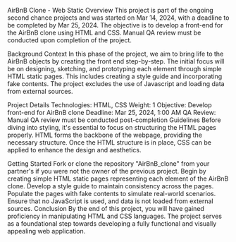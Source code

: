 AirBnB Clone - Web Static
Overview
This project is part of the ongoing second chance projects and was started on Mar 14, 2024, with a deadline to be completed by Mar 25, 2024. The objective is to develop a front-end for the AirBnB clone using HTML and CSS. Manual QA review must be conducted upon completion of the project.

Background Context
In this phase of the project, we aim to bring life to the AirBnB objects by creating the front end step-by-step. The initial focus will be on designing, sketching, and prototyping each element through simple HTML static pages. This includes creating a style guide and incorporating fake contents. The project excludes the use of Javascript and loading data from external sources.

Project Details
Technologies: HTML, CSS
Weight: 1
Objective: Develop front-end for AirBnB clone
Deadline: Mar 25, 2024, 1:00 AM
QA Review: Manual QA review must be conducted post-completion
Guidelines
Before diving into styling, it's essential to focus on structuring the HTML pages properly. HTML forms the backbone of the webpage, providing the necessary structure. Once the HTML structure is in place, CSS can be applied to enhance the design and aesthetics.

Getting Started
Fork or clone the repository "AirBnB_clone" from your partner's if you were not the owner of the previous project.
Begin by creating simple HTML static pages representing each element of the AirBnB clone.
Develop a style guide to maintain consistency across the pages.
Populate the pages with fake contents to simulate real-world scenarios.
Ensure that no JavaScript is used, and data is not loaded from external sources.
Conclusion
By the end of this project, you will have gained proficiency in manipulating HTML and CSS languages. The project serves as a foundational step towards developing a fully functional and visually appealing web application.
